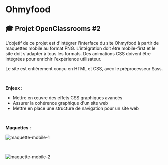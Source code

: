 # Ohmyfood

## 🎓 Projet OpenClassrooms #2

L'objetif de ce projet est d'intégrer l'interface du site Ohmyfood à partir de maquettes mobile au format PNG. L'intégration doit être mobile-first et le site doit s'adapter à tous les formats. Des animations CSS doivent être intégrées pour enrichir l'expérience utilisateur.

Le site est entièrement conçu en HTML et CSS, avec le préprocesseur Sass.

<br>

**Enjeux :**
- Mettre en œuvre des effets CSS graphiques avancés
- Assurer la cohérence graphique d'un site web
- Mettre en place une structure de navigation pour un site web
<br>

**Maquettes :**
<br>

![maquette-mobile-1](https://github.com/FaustineBrachotte/Ohmyfood/assets/105442482/dfc1e3ca-6a1b-4af1-b5c9-2002c2c09737)

<br>

![maquette-mobile-2](https://github.com/FaustineBrachotte/Ohmyfood/assets/105442482/0de02a8c-16c1-4349-be74-a968db192645)

